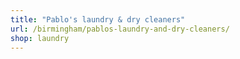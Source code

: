 ```yaml
---
title: "Pablo's laundry & dry cleaners"
url: /birmingham/pablos-laundry-and-dry-cleaners/
shop: laundry
---
```

